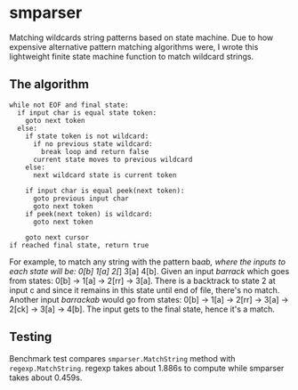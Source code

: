 # smparser
Matching wildcards string patterns based on state machine. Due to how expensive alternative pattern matching algorithms were, I wrote this lightweight finite state machine function to match wildcard strings.

## The algorithm
```
while not EOF and final state:
  if input char is equal state token:
    goto next token
  else:
    if state token is not wildcard:
      if no previous state wildcard:
        break loop and return false
      current state moves to previous wildcard
    else:
      next wildcard state is current token

    if input char is equal peek(next token):
      goto previous input char
      goto next token
    if peek(next token) is wildcard:
      goto next token

    goto next cursor
if reached final state, return true
```


For example, to match any string with the pattern ba*ab, where the inputs to each state will be: 0[b] 1[a] 2[*] 3[a] 4[b]. Given an input _barrack_ which goes from states: 0[b] -> 1[a] -> 2[rr] -> 3[a]. There is a backtrack to state 2 at input c and since it remains in this state until end of file, there's no match. Another input _barrackab_ would go from states: 0[b] -> 1[a] -> 2[rr] -> 3[a] -> 2[ck] -> 3[a] -> 4[b]. The input gets to the final state, hence it's a match.


## Testing
Benchmark test compares `smparser.MatchString` method with `regexp.MatchString`. regexp takes about 1.886s to compute while smparser takes about 0.459s.
